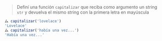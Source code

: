 > Definí una función `capitalizar` que reciba como argumento un string `str` y devuelva el mismo string con la primera letra en mayúscula
>
```javascript
ム capitalizar('lovelace')
'Lovelace'
ム capitalizar('había una vez...')
'Había una vez...'
```